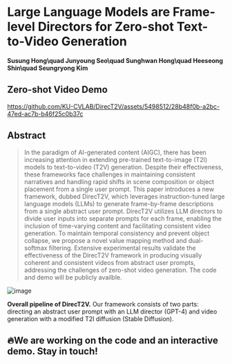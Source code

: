 # Large Language Models are Frame-level Directors for Zero-shot Text-to-Video Generation
**Susung Hong\quad Junyoung Seo\quad Sunghwan Hong\quad Heeseong Shin\quad Seungryong Kim**

## Zero-shot Video Demo

https://github.com/KU-CVLAB/DirecT2V/assets/5498512/28b48f0b-a2bc-47ed-ac7b-b46f25c0b37c

## Abstract
>In the paradigm of AI-generated content (AIGC), there has been increasing attention in extending pre-trained text-to-image (T2I) models to text-to-video (T2V) generation. Despite their effectiveness, these frameworks face challenges in maintaining consistent narratives and handling rapid shifts in scene composition or object placement from a single user prompt. This paper introduces a new framework, dubbed DirecT2V, which leverages instruction-tuned large language models (LLMs) to generate frame-by-frame descriptions from a single abstract user prompt. DirecT2V utilizes LLM directors to divide user inputs into separate prompts for each frame, enabling the inclusion of time-varying content and facilitating consistent video generation. To maintain temporal consistency and prevent object collapse, we propose a novel value mapping method and dual-softmax filtering. Extensive experimental results validate the effectiveness of the DirecT2V framework in producing visually coherent and consistent videos from abstract user prompts, addressing the challenges of zero-shot video generation. The code and demo will be publicly availble.

![image](https://github.com/KU-CVLAB/DirecT2V/assets/5498512/3176b105-a0f0-4363-9189-f54f0569908e)

**Overall pipeline of DirecT2V.** Our framework consists of two parts: directing an abstract user prompt with an LLM director (GPT-4) and video generation with a modified T2I diffusion (Stable Diffusion).

## 🔥We are working on the code and an interactive demo. Stay in touch!
